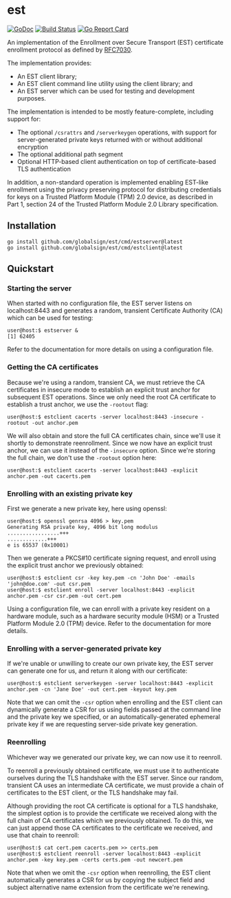 # est

[![GoDoc](https://godoc.org/github.com/globalsign/est?status.svg)](https://godoc.org/github.com/globalsign/est)
[![Build Status](https://github.com/globalsign/est/actions/workflows/go.yml/badge.svg)](https://github.com/globalsign/est/actions/workflows/go.yml)
[![Go Report Card](https://goreportcard.com/badge/github.com/globalsign/est)](https://goreportcard.com/report/github.com/globalsign/est)

An implementation of the Enrollment over Secure Transport (EST) certificate
enrollment protocol as defined by [RFC7030](https://tools.ietf.org/html/rfc7030).

The implementation provides:

 * An EST client library;
 * An EST client command line utility using the client library; and
 * An EST server which can be used for testing and development purposes.

The implementation is intended to be mostly feature-complete, including
support for:

 * The optional `/csrattrs` and `/serverkeygen` operations, with support for
   server-generated private keys returned with or without additional
   encryption
 * The optional additional path segment
 * Optional HTTP-based client authentication on top of certificate-based
   TLS authentication

In addition, a non-standard operation is implemented enabling EST-like
enrollment using the privacy preserving protocol for distributing credentials
for keys on a Trusted Platform Module (TPM) 2.0 device, as described in Part 1,
section 24 of the Trusted Platform Module 2.0 Library specification.

## Installation

    go install github.com/globalsign/est/cmd/estserver@latest
    go install github.com/globalsign/est/cmd/estclient@latest

## Quickstart

### Starting the server

When started with no configuration file, the EST server listens on
localhost:8443 and generates a random, transient Certificate Authority (CA)
which can be used for testing:

    user@host:$ estserver &
    [1] 62405

Refer to the documentation for more details on using a configuration file.

### Getting the CA certificates

Because we're using a random, transient CA, we must retrieve the CA certificates
in insecure mode to establish an explicit trust anchor for subsequent EST
operations. Since we only need the root CA certificate to establish a trust
anchor, we use the `-rootout` flag:

    user@host:$ estclient cacerts -server localhost:8443 -insecure -rootout -out anchor.pem

We will also obtain and store the full CA certificates chain, since we'll use
it shortly to demonstrate reenrollment. Since we now have an explicit trust
anchor, we can use it instead of the `-insecure` option. Since we're storing
the full chain, we don't use the `-rootout` option here:

    user@host:$ estclient cacerts -server localhost:8443 -explicit anchor.pem -out cacerts.pem

### Enrolling with an existing private key

First we generate a new private key, here using openssl:

    user@host:$ openssl genrsa 4096 > key.pem
    Generating RSA private key, 4096 bit long modulus
    .................+++
    .............+++
    e is 65537 (0x10001)

Then we generate a PKCS#10 certificate signing request, and enroll using the
explicit trust anchor we previously obtained:

    user@host:$ estclient csr -key key.pem -cn 'John Doe' -emails 'john@doe.com' -out csr.pem
    user@host:$ estclient enroll -server localhost:8443 -explicit anchor.pem -csr csr.pem -out cert.pem

Using a configuration file, we can enroll with a private key resident on a
hardware module, such as a hardware security module (HSM) or a Trusted Platform
Module 2.0 (TPM) device. Refer to the documentation for more details.

### Enrolling with a server-generated private key

If we're unable or unwilling to create our own private key, the EST server can
generate one for us, and return it along with our certificate:

    user@host:$ estclient serverkeygen -server localhost:8443 -explicit anchor.pem -cn 'Jane Doe' -out cert.pem -keyout key.pem

Note that we can omit the `-csr` option when enrolling and the EST client can
dynamically generate a CSR for us using fields passed at the command line and
the private key we specified, or an automatically-generated ephemeral private
key if we are requesting server-side private key generation.

### Reenrolling

Whichever way we generated our private key, we can now use it to reenroll.

To reenroll a previously obtained certificate, we must use it to authenticate
ourselves during the TLS handshake with the EST server. Since our random,
transient CA uses an intermediate CA certificate, we must provide a chain of
certificates to the EST client, or the TLS handshake may fail.

Although providing the root CA certificate is optional for a TLS handshake,
the simplest option is to provide the certificate we received along with the
full chain of CA certificates which we previously obtained. To do this, we
can just append those CA certificates to the certificate we received, and
use that chain to reenroll:

    user@host:$ cat cert.pem cacerts.pem >> certs.pem
    user@host:$ estclient reenroll -server localhost:8443 -explicit anchor.pem -key key.pem -certs certs.pem -out newcert.pem

Note that when we omit the `-csr` option when reenrolling, the EST client
automatically generates a CSR for us by copying the subject field and subject
alternative name extension from the certificate we're renewing.
